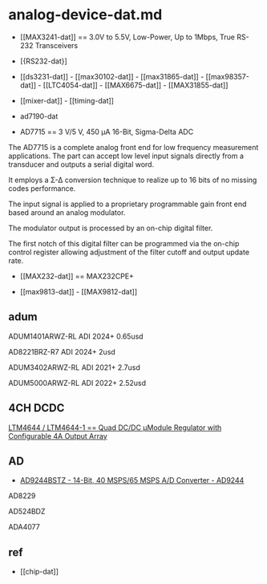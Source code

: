 
# analog-device-dat.md


- [[MAX3241-dat]] == 3.0V to 5.5V, Low-Power, Up to 1Mbps, True RS-232 Transceivers

- [{RS232-dat}]


- [[ds3231-dat]] - [[max30102-dat]] - [[max31865-dat]] - [[max98357-dat]] - [[LTC4054-dat]] - [[MAX6675-dat]] - [[MAX31855-dat]]

- [[mixer-dat]] - [[timing-dat]]

- ad7190-dat

- AD7715 == 3 V/5 V, 450 µA 16-Bit, Sigma-Delta ADC

The AD7715 is a complete analog front end for low frequency measurement applications. The part can accept low level input signals directly from a transducer and outputs a serial digital word. 

It employs a Σ-Δ conversion technique to realize up to 16 bits of no missing codes performance. 

The input signal is applied to a proprietary programmable gain front end based around an analog modulator. 

The modulator output is processed by an on-chip digital filter. 

The first notch of this digital filter can be programmed via the on-chip control register allowing adjustment of the filter cutoff and output update rate.

- [[MAX232-dat]] == MAX232CPE+

- [[max9813-dat]] - [[MAX9812-dat]]




## adum 

ADUM1401ARWZ-RL ADI 2024+ 0.65usd

AD8221BRZ-R7 ADI 2024+ 2usd    

ADUM3402ARWZ-RL ADI 2021+ 2.7usd

ADUM5000ARWZ-RL ADI 2022+ 2.52usd



## 4CH DCDC 

	
[LTM4644 / LTM4644-1 == Quad DC/DC µModule Regulator with Configurable 4A Output Array](https://www.analog.com/media/en/technical-documentation/data-sheets/ltm4644-4644-1.pdf)



## AD 

- [AD9244BSTZ - 14-Bit, 40 MSPS/65 MSPS A/D Converter - AD9244](https://www.analog.com/media/en/technical-documentation/data-sheets/ad9244.pdf)

AD8229

AD524BDZ

ADA4077




## ref 

- [[chip-dat]]